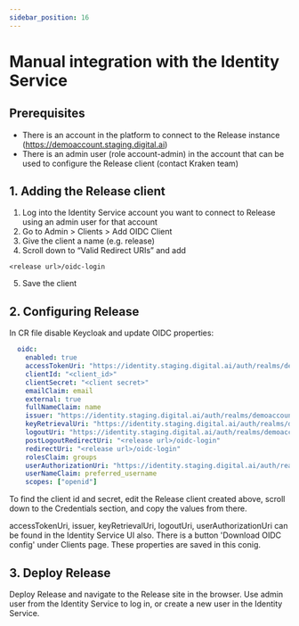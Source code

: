 ```yaml
---
sidebar_position: 16
---
```


#  Manual integration with the Identity Service

## Prerequisites
- There is an account in the platform to connect to the Release instance (https://demoaccount.staging.digital.ai)
- There is an admin user (role account-admin) in the account that can be used to configure the Release client (contact Kraken team)

## 1. Adding the Release client
1. Log into the Identity Service account you want to connect to Release using an admin user for that account
2. Go to Admin > Clients > Add OIDC Client
3. Give the client a name (e.g. release)
4. Scroll down to “Valid Redirect URIs” and add
```text
<release url>/oidc-login
```
5. Save the client

## 2. Configuring Release
In CR file disable Keycloak and update OIDC properties:
```yaml
  oidc:
    enabled: true
    accessTokenUri: "https://identity.staging.digital.ai/auth/realms/demoaccount/protocol/openid-connect/token"
    clientId: "<client_id>"
    clientSecret: "<client secret>"
    emailClaim: email
    external: true
    fullNameClaim: name
    issuer: "https://identity.staging.digital.ai/auth/realms/demoaccount"
    keyRetrievalUri: "https://identity.staging.digital.ai/auth/realms/demoaccount/protocol/openid-connect/certs"
    logoutUri: "https://identity.staging.digital.ai/auth/realms/demoaccount/protocol/openid-connect/logout"
    postLogoutRedirectUri: "<release url>/oidc-login"
    redirectUri: "<release url>/oidc-login"
    rolesClaim: groups
    userAuthorizationUri: "https://identity.staging.digital.ai/auth/realms/demoaccount/protocol/openid-connect/auth"
    userNameClaim: preferred_username
    scopes: ["openid"]
```
To find the client id and secret, edit the Release client created above, scroll down to the Credentials section, and copy the values from there.

accessTokenUri, issuer, keyRetrievalUri, logoutUri, userAuthorizationUri can be found in the Identity Service UI also. There is a button 'Download OIDC config' under Clients page. These properties are saved in this conig.

## 3. Deploy Release
Deploy Release and navigate to the Release site in the browser. Use admin user from the Identity Service to log in, or create a new user in the Identity Service.
   